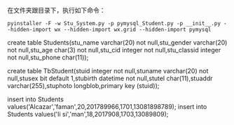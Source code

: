 在文件夹跟目录下，执行如下命令：
```
pyinstaller -F -w Stu_System.py -p pymysql_Student.py -p __init__.py --hidden-import wx --hidden-import wx.grid --hidden-import pymysql
```
 create table Students(stu_name varchar(20) not null,stu_gender varchar(20) not null,stu_age char(3) not null,stu_cid integer not null,stu_classid integer not null,stu_phone char(11));

 create table TbStudent(stuid integer not null,stuname varchar(20) not null,stusex bit default 1,stubirth datetime not null,stutel char(11),stuaddr varchar(255),stuphoto longblob,primary key (stuid));

 insert into Students values('Alcazar','faman',20,201789966,1701,13081898789);
 insert into Students values('li si','man',18,2017908,1703,13089809);
